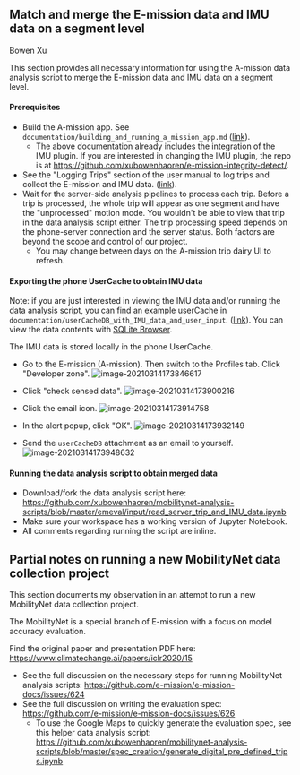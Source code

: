 ## Match and merge the E-mission data and IMU data on a segment level

Bowen Xu

This section provides all necessary information for using the A-mission data analysis script to merge the E-mission data and IMU data  on a segment level. 

#### Prerequisites

- Build the A-mission app. See `documentation/building_and_running_a_mission_app.md` ([link](https://github.com/CSE482Winter2021/NameN0tF0und/blob/main/documentation/building_and_running_a_mission_app.md)). 
  - The above documentation already includes the integration of the IMU plugin. If you are interested in changing the IMU plugin, the repo is at https://github.com/xubowenhaoren/e-mission-integrity-detect/.
- See the "Logging Trips" section of the user manual to log trips and collect the E-mission and IMU data. ([link](https://github.com/CSE482Winter2021/NameN0tF0und#user-manual)).
- Wait for the server-side analysis pipelines to process each trip. Before a trip is processed, the whole trip will appear as one segment and have the "unprocessed" motion mode. You wouldn't be able to view that trip in the data analysis script either. The trip processing speed depends on the phone-server connection and the server status. Both factors are beyond the scope and control of our project. 
  - You may change between days on the A-mission trip dairy UI to refresh.

#### Exporting the phone UserCache to obtain IMU data

Note: if you are just interested in viewing the IMU data and/or running the data analysis script, you can find an example userCache in `documentation/userCacheDB_with_IMU_data_and_user_input`. ([link](https://github.com/CSE482Winter2021/NameN0tF0und/blob/main/documentation/userCacheDB_with_IMU_data_and_user_input)). You can view the data contents with [SQLite Browser](https://sqlitebrowser.org/). 

The IMU data is stored locally in the phone UserCache. 

- Go to the E-mission (A-mission). Then switch to the Profiles tab. Click "Developer zone".
  ![image-20210314173846617](image-20210314173846617.png)
  
- Click "check sensed data".
  ![image-20210314173900216](image-20210314173900216.png)
- Click the email icon.
  ![image-20210314173914758](image-20210314173914758.png)
- In the alert popup, click "OK".
  ![image-20210314173932149](image-20210314173932149.png)
- Send the `userCacheDB` attachment as an email to yourself. 
  ![image-20210314173948632](image-20210314173948632.png)



#### Running the data analysis script to obtain merged data

- Download/fork the data analysis script here: https://github.com/xubowenhaoren/mobilitynet-analysis-scripts/blob/master/emeval/input/read_server_trip_and_IMU_data.ipynb
- Make sure your workspace has a working version of Jupyter Notebook.
- All comments regarding running the script are inline. 

## Partial notes on running a new MobilityNet data collection project

This section documents my observation in an attempt to run a new MobilityNet data collection project. 

The MobilityNet is a special branch of E-mission with a focus on model accuracy evaluation. 

Find the original paper and presentation PDF here: https://www.climatechange.ai/papers/iclr2020/15

- See the full discussion on the necessary steps for running MobilityNet analysis scripts: https://github.com/e-mission/e-mission-docs/issues/624
- See the full discussion on writing the evaluation spec: https://github.com/e-mission/e-mission-docs/issues/626
  - To use the Google Maps to quickly generate the evaluation spec, see this helper data analysis script: https://github.com/xubowenhaoren/mobilitynet-analysis-scripts/blob/master/spec_creation/generate_digital_pre_defined_trips.ipynb

